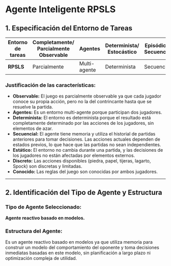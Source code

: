 # Agente Inteligente RPSLS

## 1. Especificación del Entorno de Tareas

| **Entorno de tareas** | **Completamente/ Parcialmente Observable** | **Agentes** | **Determinista/ Estocástico** | **Episódico/ Secuencial** | **Estático/ Dinámico** | **Discreto/ Contínuo** | **Conocido/ Desconocido** |
|------------------------|----------------|-------------|------------------|---------------|--------------|--------------|--------------|
| **RPSLS**             | Parcialmente   | Multi-agente | Determinista    | Secuencial     | Estático     | Discreto     | Conocido    |

### Justificación de las características:
- **Observable:** El juego es parcialmente observable ya que cada jugador conoce su propia acción, pero no la del contrincante hasta que se resuelve la partida.
- **Agentes:** Es un entorno multi-agente porque participan dos jugadores.
- **Determinista:** El entorno es determinista porque el resultado está completamente determinado por las acciones de los jugadores, sin elementos de azar.
- **Secuencial:** El agente tiene memoria y utiliza el historial de partidas anteriores para tomar decisiones. Las acciones actuales dependen de estados previos, lo que hace que las partidas no sean independientes.
- **Estático:** El entorno no cambia durante una partida, y las decisiones de los jugadores no están afectadas por elementos externos.
- **Discreto:** Las acciones disponibles (piedra, papel, tijeras, lagarto, Spock) son discretas y limitadas.
- **Conocido:** Las reglas del juego son conocidas por ambos jugadores.

---

## 2. Identificación del Tipo de Agente y Estructura

### Tipo de Agente Seleccionado:
**Agente reactivo basado en modelos.**

### Estructura del Agente:
Es un agente reactivo basado en modelos ya que utiliza memoria para construir un modelo del comportamiento del oponente y toma decisiones inmediatas basadas en este modelo, sin planificación a largo plazo ni optimización compleja de utilidad.
